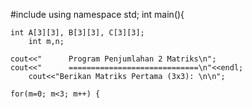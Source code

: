 #include <iostream>
using namespace std;
int main(){
  
	int A[3][3], B[3][3], C[3][3];
    	int m,n;

   	cout<<"      Program Penjumlahan 2 Matriks\n";
	cout<<"      =============================\n"<<endl;
    	cout<<"Berikan Matriks Pertama (3x3): \n\n";

    for(m=0; m<3; m++) {
